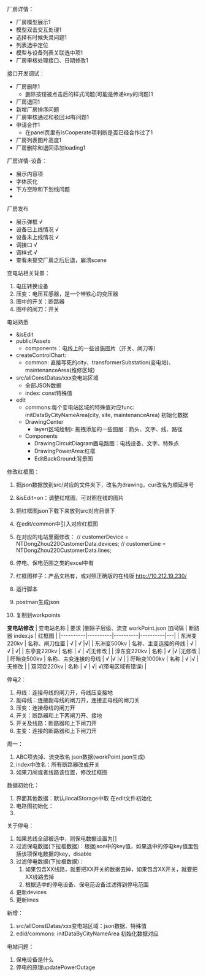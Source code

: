 厂房详情：
- 厂房模型展示1
- 模型双击交互处理1
- 选择有时候失灵问题1
- 列表选中定位
- 模型与设备列表关联选中项1
- 厂房审核处理接口、日期修改1

接口开发调试：
- 厂房删除1
    - 删除按钮被点击后的样式问题(可能是传递key的问题)1
- 厂房退回1
- 新增厂房排序问题
- 厂房审核通过和驳回:id有问题1
- 申请合作1
    - 在panel页里有isCooperate项判断是否已经合作过了1
- 厂房列表图片高度1
- 厂房删除和退回添加loading1

厂房详情-设备：
- 展示内容项
- 字体灰化
- 下方空隙和下划线问题
- 
厂房发布
- 展示弹框 √
- 设备已上线情况 √
- 设备未上线情况 √
- 调接口 √
- 调样式 √
- 查看未提交厂房之后后退，崩溃scene

变电站相关背景：
1. 电压转换设备
2. 压变：电压互感器，是一个带铁心的变压器
3. 图中的开关：断路器
4. 图中的闸刀：开关


电站熟悉
- &isEdit
- public/Assets
  - components：电线上的一些设施图片（开关、闸刀等）
- createControlChart:
  - common: 直接写死的city、transformerSubstation(变电站)、maintenanceArea(维修区域)
- src/allConstDatas/xxx变电站区域
  - 全部JSON数据
  - index: const特殊值
- edit
  - commons:每个变电站区域的特殊值对应func: initDataByCityNameArea(city, site, maintenanceArea) 初始化数据
  - DrawingCenter
    - layer(区域绘制): 拖拽添加的一些图层：箭头、文字、线、路径
  - Components
    - DrawingCircuitDiagram画电路图：电线设备、文字、特殊点
    - DrawingPowerArea:红框
    - EditBackGround:背景图

修改红框图：
1. 把json数据放到src/对应的文件夹下，改名为drawing，cur改名为顺延序号
2. &isEdit=on：调整红框图，可对照在线的图片
3. 把红框图json下载下来放到src对应目录下
4. 在edit/common中引入对应红框图
5. 在对应的电站里面修改：
    // customerDevice = NTDongZhou220CustomerData.devices;
    // customerLine = NTDongZhou220CustomerData.lines;
6. 停电、保电范围之类的excel中有
7. 红框图样子：产品文档有，或对照正确版的在线版 http://10.212.19.230/

1. 运行脚本
2. postman生成json
3. 复制到workpoints

**变电站修改**
| 变电站名称 | 要求 |删除子层级、流变 workPoint.json 加间隔 | 断路器 index.js | 红框图 |
|----------|----------|----------|----------|---|
| 东洲变220kv  | 名称、闸刀位置 | √  | √  |√|
| 东洲变500kv   | 名称、主变连接的母线  | √ |√ | √|
| 东亭变220kv   | 名称 | √ | √|无修改 |
| 淳东变220kv   | 名称 | √  |√ |无修改 |
| 盱眙变500kv   | 名称、主变连接的母线 | √ |√ |√ |
| 盱眙变1000kv   | 名称 | √ |√ | 无修改 |
| 双河变220kv   | 名称 | √ | √|  √(带电区域有错误) |

停电2：
1. 母线：连接母线的闸刀开，母线压变接地
2. 副母线：连接副母线的闸刀开，连接正母线的闸刀关
3. 压变：连接母线的闸刀开
4. 开关：断路器和上下两闸刀开、接地
5. 开关及线路：断路器和上下闸刀开
6. 主变：连接的断路器和上下闸刀开

周一：
1. ABC项去掉、流变改名 json数据(workPoint.json生成)
2. index中改名：所有断路器改成开关
3. 如果刀闸或者线路该位置，修改红框图

数据初始化：
1. 界面其他数据：默认/localStorage中取 在edit文件初始化
2. 电路图初始化：
3. 
关于停电：
1. 如果总线全部被选中，则保电数据设置为[]
2. 过滤保电数据(下拉框数据)：根据json中的key值，如果选中的停电key值里包括该项保电数据的key，disable
3. 过滤停电数据(下拉框数据)：
   1. 如果包含XX线路，就要把XX开关的数据去掉，如果包含XX开关，就要把XX线路去掉
   2. 根据选中的停电设备、保电范设备过滤得到停电范围
4. 更新devices
5. 更新lines

新增：
1. src/allConstDatas/xxx变电站区域：json数据、特殊值
2. edid/commons: initDataByCityNameArea 初始化数据对应

电站问题：
1. 保电设备是什么
2. 停电的原理updatePowerOutage